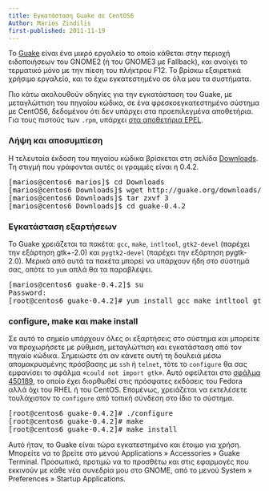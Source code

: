 ```yaml
---
title: Εγκατάσταση Guake σε CentOS6
Author: Marios Zindilis
first-published: 2011-11-19
---
```


Το <a href="http://guake.org/" title="Guake Terminal">Guake</a> είναι ένα μικρό εργαλείο το οποίο κάθεται στην περιοχή ειδοποιήσεων του GNOME2 (ή του GNOME3 με Fallback), και ανοίγει το τερματικό μόνο με την πίεση του πλήκτρου F12. Το βρίσκω εξαιρετικά χρήσιμο εργαλείο, και το έχω εγκατεστημένο σε όλα μου τα συστήματα. 

<!-- read more -->

Πιο κάτω ακολουθούν οδηγίες για την εγκατάσταση του Guake, με 
μεταγλώττιση του πηγαίου κώδικα, σε ένα φρεσκοεγκατεστημένο σύστημα με 
CentOS6, δεδομένου ότι δεν υπάρχει στα προεπιλεγμένα αποθετήρια. Για 
τους πιστούς των <code>.rpm</code>, υπάρχει [στα αποθετήρια EPEL](/posts/centos-6-enable-epel-repository/).

<h3>Λήψη και αποσυμπίεση</h3>
Η τελευταία έκδοση του πηγαίου κώδικα βρίσκεται στη σελίδα <a href="http://guake.org/downloads" title="Guake Terminal Downloads">Downloads</a>. Τη στιγμή που γράφονται αυτές οι γραμμές είναι η 0.4.2. 
<pre>
[marios@centos6 marios]$ cd Downloads
[marios@centos6 Downloads]$ wget http://guake.org/downloads/3
[marios@centos6 Downloads]$ tar zxvf 3
[marios@centos6 Downloads]$ cd guake-0.4.2
</pre> 
<h3>Εγκατάσταση εξαρτήσεων</h3>
Το Guake χρειάζεται τα πακέτα: <code>gcc</code>, <code>make</code>, <code>intltool</code>, <code>gtk2-devel</code> (παρέχει την εξάρτηση gtk+-2.0) και <code>pygtk2-devel</code> (παρέχει την εξάρτηση pygtk-2.0). Μερικά από αυτά τα πακέτα μπορεί να υπάρχουν ήδη στο σύστημά σας, οπότε το <code>yum</code> απλά θα τα παραβλέψει.
<pre>
[marios@centos6 guake-0.4.2]$ su
Password:
[root@centos6 guake-0.4.2]# yum install gcc make intltool gtk2-devel pygtk2-devel
</pre>
<h3>configure, make και make install</h3>
Σε αυτό το σημείο υπάρχουν όλες οι εξαρτήσεις στο σύστημα και μπορείτε να προχωρήσετε με ρύθμιση, μεταγλώττιση και εγκατάσταση από τον πηγαίο κώδικα. Σημειώστε ότι αν κάνετε αυτή τη δουλειά μέσω απομακρυσμένης πρόσβασης με <code>ssh</code> ή <code>telnet</code>, τότε το <code>configure</code> θα σας εμφανίσει το σφάλμα «<code>could not import gtk</code>». Αυτό οφείλεται στο <a href="https://bugzilla.redhat.com/show_bug.cgi?id=450189" title="RedHat Bugzilla Bug #450189">σφάλμα 450189</a>, το οποίο έχει διορθωθεί στις πρόσφατες εκδόσεις του Fedora αλλά όχι του RHEL ή του CentOS. Επομένως, χρειάζεται να εκτελέσετε τουλάχιστον το <code>configure</code> από τοπική σύνδεση στο ίδιο το σύστημα.
<pre>
[root@centos6 guake-0.4.2]# ./configure
[root@centos6 guake-0.4.2]# make
[root@centos6 guake-0.4.2]# make install
</pre>
Αυτό ήταν, το Guake είναι τώρα εγκατεστημένο και έτοιμο για χρήση. Μπορείτε να το βρείτε στο μενού Applications » Accessories » Guake Terminal. Προσωπικά, προτιμώ να το προσθέτω και στις εφαρμογές που εκκινούν με κάθε νέα συνεδρία μου στο GNOME, από το μενού System » Preferences » Startup Applications.

